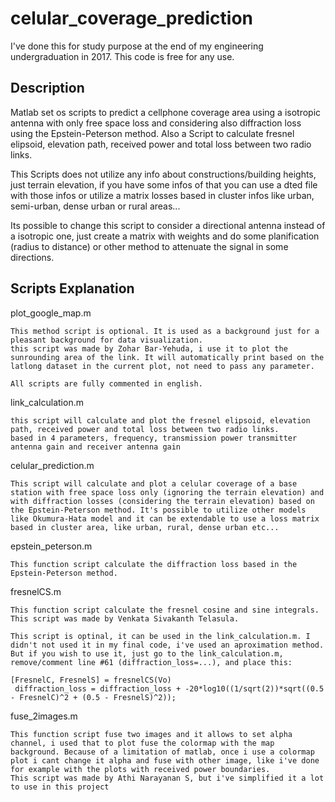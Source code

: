 # celular_coverage_prediction
I've done this for study purpose at the end of my engineering undergraduation in 2017. This code is free for any use.

## Description

Matlab set os scripts to predict a cellphone coverage area using a isotropic antenna with only free space loss and considering also diffraction loss using the Epstein-Peterson method.
Also a Script to calculate fresnel elipsoid, elevation path, received power and total loss between two radio links.

This Scripts does not utilize any info about constructions/building heights, just terrain elevation, if you have some infos of that you can use a dted file with those infos or utilize a matrix losses based in cluster infos like urban, semi-urban, dense urban or rural areas...

Its possible to change this script to consider a directional antenna instead of a isotropic one, just create a matrix with weights and do some planification (radius to distance) or other method to attenuate the signal in some directions.

## Scripts Explanation

plot_google_map.m
```
This method script is optional. It is used as a background just for a pleasant background for data visualization.
this script was made by Zohar Bar-Yehuda, i use it to plot the sunrounding area of the link. It will automatically print based on the latlong dataset in the current plot, not need to pass any parameter.

All scripts are fully commented in english.
```

link_calculation.m
```
this script will calculate and plot the fresnel elipsoid, elevation path, received power and total loss between two radio links.
based in 4 parameters, frequency, transmission power transmitter antenna gain and receiver antenna gain
```

celular_prediction.m
```
This script will calculate and plot a celular coverage of a base station with free space loss only (ignoring the terrain elevation) and with diffraction losses (considering the terrain elevation) based on the Epstein-Peterson method. It's possible to utilize other models like Okumura-Hata model and it can be extendable to use a loss matrix based in cluster area, like urban, rural, dense urban etc...
```

epstein_peterson.m
```
This function script calculate the diffraction loss based in the Epstein-Peterson method.
```

fresnelCS.m
```
This function script calculate the fresnel cosine and sine integrals. This script was made by Venkata Sivakanth Telasula. 

This script is optinal, it can be used in the link_calculation.m. I didn't not used it in my final code, i've used an aproximation method.
But if you wish to use it, just go to the link_calculation.m, remove/comment line #61 (diffraction_loss=...), and place this:

[FresnelC, FresnelS] = fresnelCS(Vo)
 diffraction_loss = diffraction_loss + -20*log10((1/sqrt(2))*sqrt((0.5 - FresnelC)^2 + (0.5 - FresnelS)^2));
```

fuse_2images.m
```
This function script fuse two images and it allows to set alpha channel, i used that to plot fuse the colormap with the map background. Because of a limitation of matlab, once i use a colormap plot i cant change it alpha and fuse with other image, like i've done for example with the plots with received power boundaries.
This script was made by Athi Narayanan S, but i've simplified it a lot to use in this project
```

